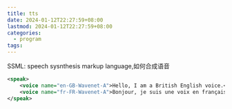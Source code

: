 ```yaml
---
title: tts
date: 2024-01-12T22:27:59+08:00
lastmod: 2024-01-12T22:27:59+08:00
categories:
  - program
tags:
---
```



SSML: 
speech sysnthesis markup language,如何合成语音

```xml
<speak>
    <voice name="en-GB-Wavenet-A">Hello, I am a British English voice.</voice>
    <voice name="fr-FR-Wavenet-A">Bonjour, je suis une voix en français.</voice>
</speak>
```